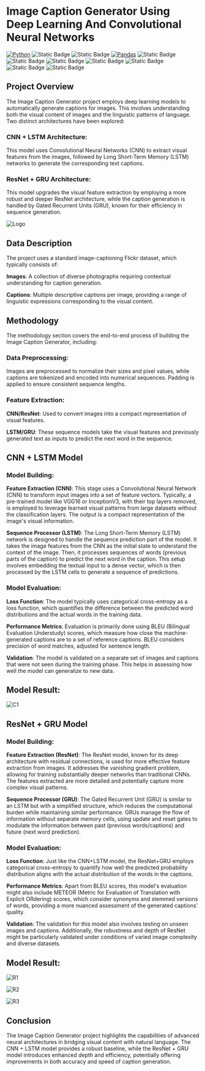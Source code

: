 # Image Caption Generator Using Deep Learning And Convolutional Neural Networks


[![Python](https://img.shields.io/badge/Python-FFD43B?style=for-the-badge&logo=python&logoColor=blue)](https://www.python.org/)
![Static Badge](https://img.shields.io/badge/Scikit-%23F7931E?style=for-the-badge&logo=scikit-learn&logoColor=%23F7931E&color=blue)
![Static Badge](https://img.shields.io/badge/Scipy-%238CAAE6?style=for-the-badge&logo=scipy&logoColor=%238CAAE6&color=yellow)
[![Pandas](https://img.shields.io/badge/Pandas-2C2D72?style=for-the-badge&logo=pandas&logoColor=white)](https://pandas.pydata.org/)
![Static Badge](https://img.shields.io/badge/Numpy-%23013243?style=for-the-badge&logo=Numpy&logoColor=%23013243&color=blue)
![Static Badge](https://img.shields.io/badge/MySQL-%234479A1?style=for-the-badge&logo=MySQL&logoColor=%234479A1&color=black)
![Static Badge](https://img.shields.io/badge/Plotly-%233F4F75?style=for-the-badge&logo=Plotly&logoColor=%233F4F75&color=black)
![Static Badge](https://img.shields.io/badge/Pytorch-%23EE4C2C?style=for-the-badge&logo=Pytorch&logoColor=%23EE4C2C&color=black)
![Static Badge](https://img.shields.io/badge/Keras-%23D00000?style=for-the-badge&logo=Keras&logoColor=%23D00000&color=green)
![Static Badge](https://img.shields.io/badge/Tensorflow-%23FF6F00?style=for-the-badge&logo=Tensorflow&logoColor=%23FF6F00&color=blue)
![Static Badge](https://img.shields.io/badge/OpenCV-%235C3EE8?style=for-the-badge&logo=OpenCV&logoColor=%235C3EE8&color=red)

## Project Overview

The Image Caption Generator project employs deep learning models to automatically generate captions for images. This involves understanding both the visual content of images and the linguistic patterns of language. Two distinct architectures have been explored:

### CNN + LSTM Architecture:
This model uses Convolutional Neural Networks (CNN) to extract visual features from the images, followed by Long Short-Term Memory (LSTM) networks to generate the corresponding text captions.

### ResNet + GRU Architecture:
This model upgrades the visual feature extraction by employing a more robust and deeper ResNet architecture, while the caption generation is handled by Gated Recurrent Units (GRU), known for their efficiency in sequence generation.



![Logo](Images/Logo.png)


## Data Description
The project uses a standard image-captioning Flickr dataset, which typically consists of:

**Images**: A collection of diverse photographs requiring contextual understanding for caption generation.

**Captions**: Multiple descriptive captions per image, providing a range of linguistic expressions corresponding to the visual content.

## Methodology
The methodology section covers the end-to-end process of building the Image Caption Generator, including:

### Data Preprocessing: 
Images are preprocessed to normalize their sizes and pixel values, while captions are tokenized and encoded into numerical sequences. Padding is applied to ensure consistent sequence lengths.

### Feature Extraction:
**CNN/ResNet**: Used to convert images into a compact representation of visual features.

**LSTM/GRU**: These sequence models take the visual features and previously generated text as inputs to predict the next word in the sequence.


## CNN + LSTM Model

### Model Building:

**Feature Extraction (CNN)**: This stage uses a Convolutional Neural Network (CNN) to transform input images into a set of feature vectors. Typically, a pre-trained model like VGG16 or InceptionV3, with their top layers removed, is employed to leverage learned visual patterns from large datasets without the classification layers. The output is a compact representation of the image's visual information.

**Sequence Processor (LSTM)**: The Long Short-Term Memory (LSTM) network is designed to handle the sequence prediction part of the model. It takes the image features from the CNN as the initial state to understand the context of the image. Then, it processes sequences of words (previous parts of the caption) to predict the next word in the caption. This setup involves embedding the textual input to a dense vector, which is then processed by the LSTM cells to generate a sequence of predictions.


### Model Evaluation:

**Loss Function**: The model typically uses categorical cross-entropy as a loss function, which quantifies the difference between the predicted word distributions and the actual words in the training data.

**Performance Metrics**: Evaluation is primarily done using BLEU (Bilingual Evaluation Understudy) scores, which measure how close the machine-generated captions are to a set of reference captions. BLEU considers precision of word matches, adjusted for sentence length.

**Validation**: The model is validated on a separate set of images and captions that were not seen during the training phase. This helps in assessing how well the model can generalize to new data.


## Model Result:
![C1](Images/CNN+LSTM.png)


## ResNet + GRU Model

### Model Building: 

**Feature Extraction (ResNet)**: The ResNet model, known for its deep architecture with residual connections, is used for more effective feature extraction from images. It addresses the vanishing gradient problem, allowing for training substantially deeper networks than traditional CNNs. The features extracted are more detailed and potentially capture more complex visual patterns.

**Sequence Processor (GRU)**: The Gated Recurrent Unit (GRU) is similar to an LSTM but with a simplified structure, which reduces the computational burden while maintaining similar performance. GRUs manage the flow of information without separate memory cells, using update and reset gates to modulate the information between past (previous words/captions) and future (next word prediction).


### Model Evaluation:

**Loss Function**: Just like the CNN+LSTM model, the ResNet+GRU employs categorical cross-entropy to quantify how well the predicted probability distribution aligns with the actual distribution of the words in the captions.

**Performance Metrics**: Apart from BLEU scores, this model's evaluation might also include METEOR (Metric for Evaluation of Translation with Explicit ORdering) scores, which consider synonyms and stemmed versions of words, providing a more nuanced assessment of the generated captions' quality.

**Validation**: The validation for this model also involves testing on unseen images and captions. Additionally, the robustness and depth of ResNet might be particularly validated under conditions of varied image complexity and diverse datasets.


## Model Result:
![R1](Images/ResNet+GRU%20-%201.png)

![R2](Images/ResNet+GRU%20-%202.png)

![R3](Images/ResNet+GRU%20-%203.png)


## Conclusion

The Image Caption Generator project highlights the capabilities of advanced neural architectures in bridging visual content with natural language. The CNN + LSTM model provides a robust baseline, while the ResNet + GRU model introduces enhanced depth and efficiency, potentially offering improvements in both accuracy and speed of caption generation.


